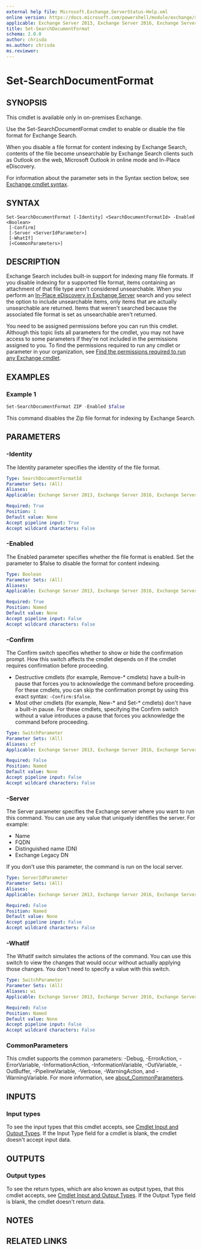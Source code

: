 ```yaml
---
external help file: Microsoft.Exchange.ServerStatus-Help.xml
online version: https://docs.microsoft.com/powershell/module/exchange/set-searchdocumentformat
applicable: Exchange Server 2013, Exchange Server 2016, Exchange Server 2019
title: Set-SearchDocumentFormat
schema: 2.0.0
author: chrisda
ms.author: chrisda
ms.reviewer:
---
```


# Set-SearchDocumentFormat

## SYNOPSIS
This cmdlet is available only in on-premises Exchange.

Use the Set-SearchDocumentFormat cmdlet to enable or disable the file format for Exchange Search.

When you disable a file format for content indexing by Exchange Search, contents of the file become unsearchable by Exchange Search clients such as Outlook on the web, Microsoft Outlook in online mode and In-Place eDiscovery.

For information about the parameter sets in the Syntax section below, see [Exchange cmdlet syntax](https://docs.microsoft.com/powershell/exchange/exchange-cmdlet-syntax).

## SYNTAX

```
Set-SearchDocumentFormat [-Identity] <SearchDocumentFormatId> -Enabled <Boolean>
 [-Confirm]
 [-Server <ServerIdParameter>]
 [-WhatIf]
 [<CommonParameters>]
```

## DESCRIPTION
Exchange Search includes built-in support for indexing many file formats. If you disable indexing for a supported file format, items containing an attachment of that file type aren't considered unsearchable. When you perform an [In-Place eDiscovery in Exchange Server](https://docs.microsoft.com/Exchange/policy-and-compliance/ediscovery/ediscovery) search and you select the option to include unsearchable items, only items that are actually unsearchable are returned. Items that weren't searched because the associated file format is set as unsearchable aren't returned.

You need to be assigned permissions before you can run this cmdlet. Although this topic lists all parameters for the cmdlet, you may not have access to some parameters if they're not included in the permissions assigned to you. To find the permissions required to run any cmdlet or parameter in your organization, see [Find the permissions required to run any Exchange cmdlet](https://docs.microsoft.com/powershell/exchange/find-exchange-cmdlet-permissions).

## EXAMPLES

### Example 1
```powershell
Set-SearchDocumentFormat ZIP -Enabled $false
```

This command disables the Zip file format for indexing by Exchange Search.

## PARAMETERS

### -Identity
The Identity parameter specifies the identity of the file format.

```yaml
Type: SearchDocumentFormatId
Parameter Sets: (All)
Aliases:
Applicable: Exchange Server 2013, Exchange Server 2016, Exchange Server 2019

Required: True
Position: 1
Default value: None
Accept pipeline input: True
Accept wildcard characters: False
```

### -Enabled
The Enabled parameter specifies whether the file format is enabled. Set the parameter to $false to disable the format for content indexing.

```yaml
Type: Boolean
Parameter Sets: (All)
Aliases:
Applicable: Exchange Server 2013, Exchange Server 2016, Exchange Server 2019

Required: True
Position: Named
Default value: None
Accept pipeline input: False
Accept wildcard characters: False
```

### -Confirm
The Confirm switch specifies whether to show or hide the confirmation prompt. How this switch affects the cmdlet depends on if the cmdlet requires confirmation before proceeding.

- Destructive cmdlets (for example, Remove-\* cmdlets) have a built-in pause that forces you to acknowledge the command before proceeding. For these cmdlets, you can skip the confirmation prompt by using this exact syntax: `-Confirm:$false`.
- Most other cmdlets (for example, New-\* and Set-\* cmdlets) don't have a built-in pause. For these cmdlets, specifying the Confirm switch without a value introduces a pause that forces you acknowledge the command before proceeding.

```yaml
Type: SwitchParameter
Parameter Sets: (All)
Aliases: cf
Applicable: Exchange Server 2013, Exchange Server 2016, Exchange Server 2019

Required: False
Position: Named
Default value: None
Accept pipeline input: False
Accept wildcard characters: False
```

### -Server
The Server parameter specifies the Exchange server where you want to run this command. You can use any value that uniquely identifies the server. For example:

- Name
- FQDN
- Distinguished name (DN)
- Exchange Legacy DN

If you don't use this parameter, the command is run on the local server.

```yaml
Type: ServerIdParameter
Parameter Sets: (All)
Aliases:
Applicable: Exchange Server 2013, Exchange Server 2016, Exchange Server 2019

Required: False
Position: Named
Default value: None
Accept pipeline input: False
Accept wildcard characters: False
```

### -WhatIf
The WhatIf switch simulates the actions of the command. You can use this switch to view the changes that would occur without actually applying those changes. You don't need to specify a value with this switch.

```yaml
Type: SwitchParameter
Parameter Sets: (All)
Aliases: wi
Applicable: Exchange Server 2013, Exchange Server 2016, Exchange Server 2019

Required: False
Position: Named
Default value: None
Accept pipeline input: False
Accept wildcard characters: False
```

### CommonParameters
This cmdlet supports the common parameters: -Debug, -ErrorAction, -ErrorVariable, -InformationAction, -InformationVariable, -OutVariable, -OutBuffer, -PipelineVariable, -Verbose, -WarningAction, and -WarningVariable. For more information, see [about_CommonParameters](https://go.microsoft.com/fwlink/p/?LinkID=113216).

## INPUTS

### Input types
To see the input types that this cmdlet accepts, see [Cmdlet Input and Output Types](https://go.microsoft.com/fwlink/p/?linkId=616387). If the Input Type field for a cmdlet is blank, the cmdlet doesn't accept input data.

## OUTPUTS

### Output types
To see the return types, which are also known as output types, that this cmdlet accepts, see [Cmdlet Input and Output Types](https://go.microsoft.com/fwlink/p/?linkId=616387). If the Output Type field is blank, the cmdlet doesn't return data.

## NOTES

## RELATED LINKS
